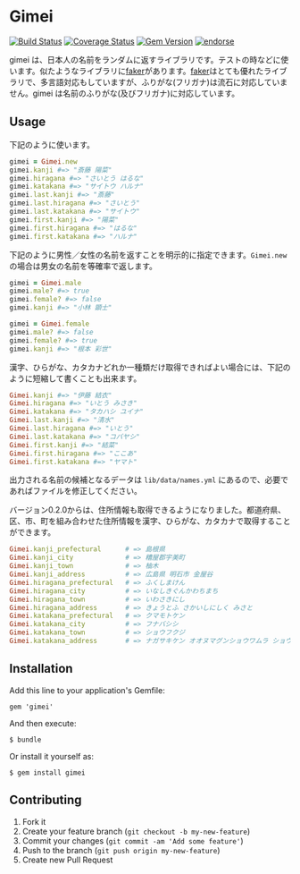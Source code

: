 # Gimei

[![Build Status](https://travis-ci.org/willnet/gimei.png)](https://travis-ci.org/willnet/gimei)
[![Coverage Status](https://coveralls.io/repos/willnet/gimei/badge.png)](https://coveralls.io/r/willnet/gimei)
[![Gem Version](https://badge.fury.io/rb/gimei.png)](http://badge.fury.io/rb/gimei)
[![endorse](https://api.coderwall.com/willnet/endorsecount.png)](https://coderwall.com/willnet)

gimei は、日本人の名前をランダムに返すライブラリです。テストの時などに使います。似たようなライブラリに[faker](https://github.com/stympy/faker)があります。[faker](https://github.com/stympy/faker)はとても優れたライブラリで、多言語対応もしていますが、ふりがな(フリガナ)は流石に対応していません。gimei は名前のふりがな(及びフリガナ)に対応しています。


## Usage

下記のように使います。

```ruby
gimei = Gimei.new
gimei.kanji #=> "斎藤 陽菜"
gimei.hiragana #=> "さいとう はるな"
gimei.katakana #=> "サイトウ ハルナ"
gimei.last.kanji #=> "斎藤"
gimei.last.hiragana #=> "さいとう"
gimei.last.katakana #=> "サイトウ"
gimei.first.kanji #=> "陽菜"
gimei.first.hiragana #=> "はるな"
gimei.first.katakana #=> "ハルナ"
```

下記のように男性／女性の名前を返すことを明示的に指定できます。`Gimei.new` の場合は男女の名前を等確率で返します。

```ruby
gimei = Gimei.male
gimei.male? #=> true
gimei.female? #=> false
gimei.kanji #=> "小林 顕士"

gimei = Gimei.female
gimei.male? #=> false
gimei.female? #=> true
gimei.kanji #=> "根本 彩世"
```

漢字、ひらがな、カタカナどれか一種類だけ取得できればよい場合には、下記のように短縮して書くことも出来ます。

```ruby
Gimei.kanji #=> "伊藤 結衣"
Gimei.hiragana #=> "いとう みさき"
Gimei.katakana #=> "タカハシ ユイナ"
Gimei.last.kanji #=> "清水"
Gimei.last.hiragana #=> "いとう"
Gimei.last.katakana #=> "コバヤシ"
Gimei.first.kanji #=> "結菜"
Gimei.first.hiragana #=> "ここあ"
Gimei.first.katakana #=> "ヤマト"
```

出力される名前の候補となるデータは `lib/data/names.yml` にあるので、必要であればファイルを修正してください。

バージョン0.2.0からは、住所情報も取得できるようになりました。都道府県、区、市、町を組み合わせた住所情報を漢字、ひらがな、カタカナで取得することができます。

```ruby
Gimei.kanji_prefectural      # => 島根県
Gimei.kanji_city             # => 糟屋郡宇美町
Gimei.kanji_town             # => 柚木
Gimei.kanji_address          # => 広島県 明石市 金屋谷
Gimei.hiragana_prefectural   # => ふくしまけん
Gimei.hiragana_city          # => いなしきぐんかわちまち
Gimei.hiragana_town          # => いわさきにし
Gimei.hiragana_address       # => きょうとふ さかいしにしく みさと
Gimei.katakana_prefectural   # => クマモトケン
Gimei.katakana_city          # => フナバシシ
Gimei.katakana_town          # => ショウフクジ
Gimei.katakana_address       # => ナガサキケン オオヌマグンショウワムラ ショウリン
```

## Installation

Add this line to your application's Gemfile:

    gem 'gimei'

And then execute:

    $ bundle

Or install it yourself as:

    $ gem install gimei

## Contributing

1. Fork it
2. Create your feature branch (`git checkout -b my-new-feature`)
3. Commit your changes (`git commit -am 'Add some feature'`)
4. Push to the branch (`git push origin my-new-feature`)
5. Create new Pull Request
